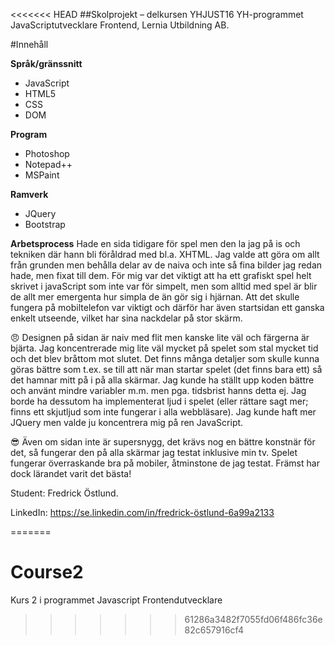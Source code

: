 <<<<<<< HEAD
##Skolprojekt – delkursen YHJUST16
YH-programmet JavaScriptutvecklare Frontend, Lernia Utbildning AB.

#Innehåll

**Språk/gränssnitt**
* JavaScript
* HTML5
* CSS
* DOM

**Program**
* Photoshop
* Notepad++
* MSPaint

**Ramverk**
* JQuery
* Bootstrap

**Arbetsprocess**
Hade en sida tidigare för spel men den la jag på is och tekniken där hann bli föråldrad med bl.a. XHTML. Jag valde att göra om allt från grunden men behålla delar av de naiva och inte så fina bilder jag redan hade, men fixat till dem. För mig var det viktigt att ha ett grafiskt spel helt skrivet i javaScript som inte var för simpelt, men som alltid med spel är blir de allt mer emergenta hur simpla de än gör sig i hjärnan. Att det skulle fungera på mobiltelefon var viktigt och därför har även startsidan ett ganska enkelt utseende, vilket har sina nackdelar på stor skärm.

:angry:
Designen på sidan är naiv med flit men kanske lite väl och färgerna är bjärta. Jag koncentrerade mig lite väl mycket på spelet som stal mycket tid och det blev bråttom mot slutet. Det finns många detaljer som skulle kunna göras bättre som t.ex. se till att när man startar spelet (det finns bara ett) så det hamnar mitt på i på alla skärmar.  Jag kunde ha ställt upp koden bättre och använt mindre variabler m.m. men pga. tidsbrist hanns detta ej. Jag borde ha dessutom ha implementerat ljud i spelet (eller rättare sagt mer; finns ett skjutljud som inte fungerar i alla webbläsare). Jag kunde haft mer JQuery men valde ju koncentrera mig på ren JavaScript.

:sunglasses:
Även om sidan inte är supersnygg, det krävs nog en bättre konstnär för det, så fungerar den på alla skärmar jag testat inklusive min tv. Spelet fungerar överraskande bra på mobiler, åtminstone de jag testat. Främst har dock lärandet varit det bästa!


Student: Fredrick Östlund.

LinkedIn: https://se.linkedin.com/in/fredrick-östlund-6a99a2133

=======
# Course2
Kurs 2 i programmet Javascript Frontendutvecklare
>>>>>>> 61286a3482f7055fd06f486fc36e82c657916cf4
